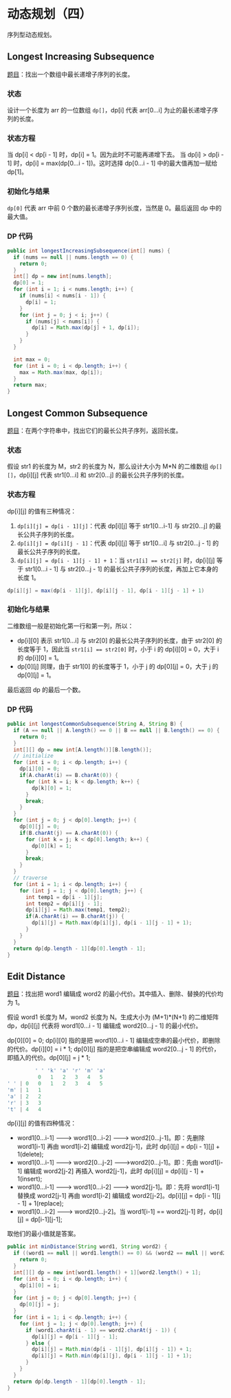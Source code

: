 # 动态规划（四）

序列型动态规划。

## Longest Increasing Subsequence

[题目](https://www.lintcode.com/problem/longest-increasing-subsequence/description)：找出一个数组中最长递增子序列的长度。

### 状态

设计一个长度为 arr 的一位数组 `dp[]`，dp[i] 代表 arr[0...i] 为止的最长递增子序列的长度。

### 状态方程

当 dp[i] < dp[i - 1] 时，dp[i] = 1。因为此时不可能再递增下去。
当 dp[i] > dp[i - 1] 时，dp[i] = max(dp[0...i - 1])。这时选择 dp[0...i - 1] 中的最大值再加一赋给 dp[1]。

### 初始化与结果

`dp[0]` 代表 arr 中前 0 个数的最长递增子序列长度，当然是 0。最后返回 dp 中的最大值。

### DP 代码

``` java
public int longestIncreasingSubsequence(int[] nums) {
  if (nums == null || nums.length == 0) {
    return 0;
  }
  int[] dp = new int[nums.length];
  dp[0] = 1;
  for (int i = 1; i < nums.length; i++) {
    if (nums[i] < nums[i - 1]) {
      dp[i] = 1;
    }
    for (int j = 0; j < i; j++) {
      if (nums[j] < nums[i]) {
        dp[i] = Math.max(dp[j] + 1, dp[i]);
      }
    }
  }

  int max = 0;
  for (int i = 0; i < dp.length; i++) {
    max = Math.max(max, dp[i]);
  }
  return max;
}
```

## Longest Common Subsequence

[题目](https://www.lintcode.com/problem/longest-common-subsequence/description)：在两个字符串中，找出它们的最长公共子序列，返回长度。

### 状态

假设 str1 的长度为 M，str2 的长度为 N，那么设计大小为 M*N 的二维数组 `dp[][]`，dp[i][j] 代表 str1[0...i] 和 str2[0...j] 的最长公共子序列的长度。

### 状态方程

dp[i][j] 的值有三种情况：

1. `dp[i][j] = dp[i - 1][j]`：代表 dp[i][j] 等于 str1[0...i-1] 与 str2[0...j] 的最长公共子序列的长度。
2. `dp[i][j] = dp[i][j - 1]`：代表 dp[i][j] 等于 str1[0...i] 与 str2[0...j - 1] 的最长公共子序列的长度。
3. `dp[i][j] = dp[i - 1][j - 1] + 1`：当 `str1[i] == str2[j]` 时，dp[i][j] 等于 str1[0...i - 1] 与 str2[0...j - 1] 的最长公共子序列的长度，再加上它本身的长度 1。

``` java
dp[i][j] = max(dp[i - 1][j], dp[i][j - 1], dp[i - 1][j - 1] + 1)
```

### 初始化与结果

二维数组一般是初始化第一行和第一列，所以：

- dp[i][0] 表示 str1[0...i] 与 str2[0] 的最长公共子序列的长度，由于 str2[0] 的长度等于 1，因此当 `str1[i] == str2[0]` 时，小于 i 的 dp[i][0] = 0，大于 i 的 dp[i][0] = 1。
- dp[0][j] 同理，由于 str1[0] 的长度等于 1，小于 j 的 dp[0][j] = 0，大于 j 的 dp[0][j] = 1。

最后返回 dp 的最后一个数。

### DP 代码

``` java
public int longestCommonSubsequence(String A, String B) {
  if (A == null || A.length() == 0 || B == null || B.length() == 0) {
    return 0;
  }
  int[][] dp = new int[A.length()][B.length()];
  // initialize
  for (int i = 0; i < dp.length; i++) {
    dp[i][0] = 0;
    if(A.charAt(i) == B.charAt(0)) {
      for (int k = i; k < dp.length; k++) {
        dp[k][0] = 1;
      }
      break;
    }
  }
  for (int j = 0; j < dp[0].length; j++) {
    dp[0][j] = 0;
    if(B.charAt(j) == A.charAt(0)) {
      for (int k = j; k < dp[0].length; k++) {
        dp[0][k] = 1;
      }
      break;
    }
  }
  // traverse
  for (int i = 1; i < dp.length; i++) {
    for (int j = 1; j < dp[0].length; j++) {
      int temp1 = dp[i - 1][j];
      int temp2 = dp[i][j - 1];
      dp[i][j] = Math.max(temp1, temp2);
      if(A.charAt(i) == B.charAt(j)) {
        dp[i][j] = Math.max(dp[i][j], dp[i - 1][j - 1] + 1);
      }
    }
  }
  return dp[dp.length - 1][dp[0].length - 1];
}
```

## Edit Distance

[题目](https://www.lintcode.com/problem/edit-distance/description)：找出把 word1 编辑成 word2 的最小代价。其中插入、删除、替换的代价均为 1。

假设 word1 长度为 M，word2 长度为 N。生成大小为 (M+1)*(N+1) 的二维矩阵 dp，dp[i][j] 代表将 word1[0...i - 1] 编辑成 word2[0...j - 1] 的最小代价。

dp[0][0] = 0;
dp[i][0] 指的是把 word1[0...i - 1] 编辑成空串的最小代价，即删除的代价。dp[i][0] = i * 1;
dp[0][j] 指的是把空串编辑成 word2[0...j - 1] 的代价，即插入的代价。dp[0][j] = j * 1;

``` java
         ' ' 'k' 'a' 'r' 'm' 'a'
          0   1   2   3   4   5
' ' | 0   0   1   2   3   4   5
'm' | 1   1
'a' | 2   2
'r' | 3   3
't' | 4   4
```

dp[i][j] 的值有四种情况：

- word1[0...i-1] ---> word1[0...i-2] ---> word2[0...j-1]。即：先删除 word1[i-1] 再由 word1[i-2] 编辑成 word2[j-1]，此时 dp[i][j] = dp[i - 1][j] + 1(delete);
- word1[0...i-1] ---> word2[0...j-2] --->word2[0...j-1]。即：先由 word1[i-1] 编辑成 word2[j-2] 再插入 word2[j-1]，此时 dp[i][j] = dp[i][j - 1] + 1(insert);
- word1[0...i-1] ---> word1[0...i-2] ---> word2[j-1]。即：先将 word1[i-1] 替换成 word2[j-1] 再由 word1[i-2] 编辑成 word2[j-2]。dp[i][j] = dp[i - 1][j - 1] + 1(replace);
- word1[0...i-2] ---> word2[0...j-2]。当 word1[i-1] == word2[j-1] 时，dp[i][j] = dp[i-1][j-1];

取他们的最小值就是答案。

``` java
public int minDistance(String word1, String word2) {
  if ((word1 == null || word1.length() == 0) && (word2 == null || word2.length() == 0)) {
    return 0;
  }
  int[][] dp = new int[word1.length() + 1][word2.length() + 1];
  for (int i = 0; i < dp.length; i++) {
    dp[i][0] = i;
  }
  for (int j = 0; j < dp[0].length; j++) {
    dp[0][j] = j;
  }
  for (int i = 1; i < dp.length; i++) {
    for (int j = 1; j < dp[0].length; j++) {
      if (word1.charAt(i - 1) == word2.charAt(j - 1)) {
        dp[i][j] = dp[i - 1][j - 1];
      } else {
        dp[i][j] = Math.min(dp[i - 1][j], dp[i][j - 1]) + 1;
        dp[i][j] = Math.min(dp[i][j], dp[i - 1][j - 1] + 1);
      }
    }
  }
  return dp[dp.length - 1][dp[0].length - 1];
}
```